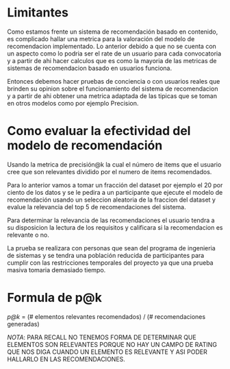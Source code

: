 # Limitantes 

Como estamos frente un sistema de recomendación basado en contenido, es complicado hallar una metrica para la valoración del modelo de recomendacion implementado. Lo anterior debido a que no se cuenta con un aspecto como lo podria ser el rate de un usuario para cada convocatoria y a partir de ahi hacer calculos que es como la mayoria de las metricas de sistemas de recomendacion basado en usuarios funciona.

Entonces debemos hacer pruebas de conciencia o con usuarios reales que brinden su opinion sobre el funcionamiento del sistema de recomendacion y a partir de ahi obtener una metrica adaptada de las tipicas que se toman en otros modelos como por ejemplo Precision.

# Como evaluar la efectividad del modelo de recomendación 

Usando la metrica de precisión@k la cual el número de items que el usuario cree que son relevantes dividido por el numero de items recomendados.

Para lo anterior vamos a tomar un fracción del dataset por ejemplo el 20 por ciento de los datos y se le pedira a un participante que ejecute el modelo de recomendación usando un seleccion aleatoria de la fraccion del dataset y evalue la relevancia del top 5 de recomendaciones del sistema.

Para determinar la relevancia de las recomendaciones el usuario tendra a su disposicion la lectura de los requisitos y calificara si la recomendacion es relevante o no.

La prueba se realizara con personas que sean del programa de ingenieria de sistemas y se tendra una población reducida de participantes para cumplir con las restricciones temporales del proyecto ya que una prueba masiva tomaria demasiado tiempo.

# Formula de p@k

*p@k* = (# elementos relevantes recomendados) / (# recomendaciones generadas)


*NOTA*: PARA RECALL NO TENEMOS FORMA DE DETERMINAR QUE ELEMENTOS SON RELEVANTES PORQUE NO HAY UN CAMPO DE RATING QUE NOS DIGA CUANDO UN ELEMENTO ES RELEVANTE Y ASI PODER HALLARLO EN LAS RECOMENDACIONES.

